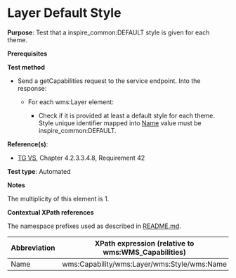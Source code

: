# Layer Default Style

**Purpose**: Test that a inspire_common:DEFAULT style is given for each theme.

**Prerequisites**

**Test method**

* Send a getCapabilities request to the service endpoint. Into the response:

  * For each wms:Layer element:

    * Check if it is provided at least a default style for each theme. Style unique identifier mapped into [Name](#name1) value must be inspire_common:DEFAULT.

**Reference(s)**:
* [TG VS](./README.md#ref_TG_VS), Chapter 4.2.3.3.4.8, Requirement 42

**Test type**: Automated

**Notes**

The multiplicity of this element is 1.

**Contextual XPath references**

The namespace prefixes used as described in [README.md](./README.md#namespaces).

Abbreviation                                               |  XPath expression (relative to wms:WMS_Capabilities)
---------------------------------------------------------- | -------------------------------------------------------------------------
Name <a name="name1"></a> | wms:Capability/wms:Layer/wms:Style/wms:Name
